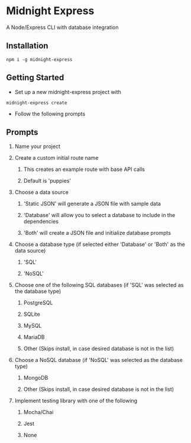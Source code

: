 # Midnight Express

A Node/Express CLI with database integration

## Installation

`npm i -g midnight-express`

## Getting Started

* Set up a new midnight-express project with

`midnight-express create`

* Follow the following prompts

## Prompts

1. Name your project

2. Create a custom initial route name

   1. This creates an example route with base API calls

   2. Default is 'puppies'

3. Choose a data source

   1. 'Static JSON' will generate a JSON file with sample data

   2. 'Database' will allow you to select a database to include in the dependencies

   3. 'Both' will create a JSON file and initialize database prompts

4. Choose a database type (if selected either 'Database' or 'Both' as the data source)

   1. 'SQL'

   2. 'NoSQL'

5. Choose one of the following SQL databases (if 'SQL' was selected as the database type)

   1. PostgreSQL

   2. SQLite

   3. MySQL

   4. MariaDB

   5. Other (Skips install, in case desired database is not in the list)

6. Choose a NoSQL database (if 'NoSQL' was selected as the database type)

   1. MongoDB

   2. Other (Skips install, in case desired database is not in the list)

7. Implement testing library with one of the following

   1. Mocha/Chai

   2. Jest

   3. None
